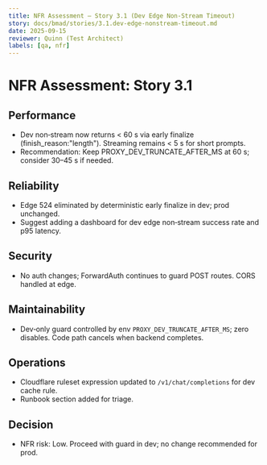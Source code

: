 ```yaml
---
title: NFR Assessment — Story 3.1 (Dev Edge Non‑Stream Timeout)
story: docs/bmad/stories/3.1.dev-edge-nonstream-timeout.md
date: 2025-09-15
reviewer: Quinn (Test Architect)
labels: [qa, nfr]
---
```


# NFR Assessment: Story 3.1

## Performance

- Dev non‑stream now returns < 60 s via early finalize (finish_reason:"length"). Streaming remains < 5 s for short prompts.
- Recommendation: Keep PROXY_DEV_TRUNCATE_AFTER_MS at 60 s; consider 30–45 s if needed.

## Reliability

- Edge 524 eliminated by deterministic early finalize in dev; prod unchanged.
- Suggest adding a dashboard for dev edge non‑stream success rate and p95 latency.

## Security

- No auth changes; ForwardAuth continues to guard POST routes. CORS handled at edge.

## Maintainability

- Dev‑only guard controlled by env `PROXY_DEV_TRUNCATE_AFTER_MS`; zero disables. Code path cancels when backend completes.

## Operations

- Cloudflare ruleset expression updated to `/v1/chat/completions` for dev cache rule.
- Runbook section added for triage.

## Decision

- NFR risk: Low. Proceed with guard in dev; no change recommended for prod.
